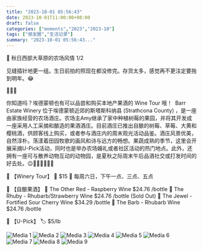 ```yaml
---
title: "2023-10-01 05:56:43"
date: 2023-10-01T11:00:00+08:00
draft: false
categories: ["moments","2023","2023-10"]
tags: ["朋友圈","生活记录"]
summary: "2023-10-01 05:56:43..."
---
```


🌾 秋日西部大草原的农场风情 1/2

见缝插针地更一组。生日前拍的照现在都没修完。存货太多，感觉再不更注定要拖到明年。😂

🍷🍷🍷

你知道吗？埃德蒙顿也有可以品尝和购买本地产果酒的 Wine Tour 哦！
​
​Barr Estate Winery 位于埃德蒙顿近郊的斯塔斯科纳县 (Strathcona County) ，是一座由家族经营的农场酒庄。农场主Amy继承了家中种植树莓的果园，并将其开发成一座采用人工采摘和酿造的果酒酒庄。目前酒庄已推出自酿的树莓、草莓、大黄和樱桃酒，供顾客线上购买，或者参与酒庄内的周末观光活动品鉴。
​
​酒庄风景优美，自然淳朴。荡漾着田园牧歌的画风和诗与远方的畅想。果蔬成熟的季节，这里会开展采摘U-Pick活动，同时也是举办农场婚礼或者社区活动的热门地点。此外，还拥有一座可与散养动物互动的动物园，是夏秋之际周末午后品酒社交或打发时间的好去处。😉
​
🍒🍓🍒🍓🍒🍓

​🍾 【Winery Tour】
​🎫 $15
📆 每周六日，下午一点、三点、五点

🍒 【自酿果酒】
🍷 The Other Red - Raspberry Wine
$24.76 /bottle
🍷 The Rhuby - Rhubarb/Strawberry Wine
$24.76 /bottle (Sold Out)
🍷 The Jewel - Fortified Sour Cherry Wine
$34.29 /bottle
🍷 The Barb - Rhubarb Wine
$24.76 /bottle

🍓 【U-Pick】
🏷 $5/lb

![Media 1](/Moments/photos/2023-10-01/202310010556430.jpg)
![Media 2](/Moments/photos/2023-10-01/202310010556431.jpg)
![Media 3](/Moments/photos/2023-10-01/202310010556432.jpg)
![Media 4](/Moments/photos/2023-10-01/202310010556433.jpg)
![Media 5](/Moments/photos/2023-10-01/202310010556434.jpg)
![Media 6](/Moments/photos/2023-10-01/202310010556435.jpg)
![Media 7](/Moments/photos/2023-10-01/202310010556436.jpg)
![Media 8](/Moments/photos/2023-10-01/202310010556437.jpg)
![Media 9](/Moments/photos/2023-10-01/202310010556438.jpg)

